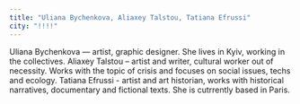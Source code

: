 ```yaml
---
title: "Uliana Bychenkova, Aliaxey Talstou, Tatiana Efrussi"
city: "!!!!"
---
```


Uliana Bychenkova — artist, graphic designer. She lives in Kyiv, working in the collectives.
Aliaxey Talstou – artist and writer, cultural worker out of necessity. Works with the topic of crisis and focuses on social issues, techs and ecology.
Tatiana Efrussi - artist and art historian, works with historical narratives, documentary and fictional texts. She is cutrrently based in Paris.
